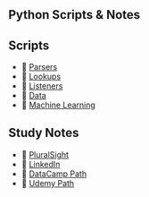 #  

## Python Scripts & Notes

## Scripts

- :link: [Parsers](/Parsers/)  
- :link: [Lookups](/Lookups/)
- :link: [Listeners](/Listeners/)
- :link: [Data](/Data/)
- :link: [Machine Learning](/ML/)

## Study Notes

- :link: [PluralSight](/Learn/Pluralsight/)
- :link: [LinkedIn](/Learn/LinkedIn/)
- :link: [DataCamp Path](/Learn/DataCamp/)
- :link: [Udemy Path](/Learn/Udemy/)